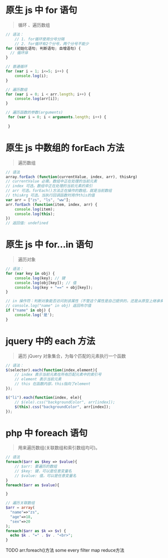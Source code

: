# 原生 js 中 for 语句

> 循环  、遍历数组

```javascript
// 语法：
	// 1. for循环使用分号分隔
	// 2. for循环有2个分号，两个分号不能少
for (初始化语句; 判断语句; 自增语句) {
  // 循环体
}

// 普通循环
for (var i = 1; i<=5; i++) {
    console.log(i);
}

// 遍历数组
for (var i = 0; i < arr.length; i++) {
    console.log(arr[i]);
}

// 遍历函数的参数(arguments)
 for (var i = 0; i < arguments.length; i++) {
	
 }
```



# 原生 js 中数组的 forEach 方法

> 遍历数组

```javascript
// 语法
array.forEach (function(currentValue, index, arr), thisArg)
// currentValue 必需。数组中正在处理的当前元素
// index 可选。数组中正在处理的当前元素的索引
// arr 可选。forEach()方法正在操作的数组，就是当前数组
// thisArg 可选。当执行回调函数时用作this的值
var arr = ["zs", "ls", "ww"];
arr.forEach (function(item, index, arr) {
    console.log(item);
    console.log(this);
})
// 返回值: undefined
```



# 原生 js 中 for...in 语句

> 遍历对象

```js
// 语法：
for (var key in obj) {
    console.log(key); // 键
    console.log(obj[key]); // 值
    console.log(key + "==" + obj[key]);
}

// in 操作符：判断对象能否访问到该属性（不管这个属性是自己提供的，还是从原型上继承来的），如果可以访问到， 都会返回 true
// console.log("name" in obj) 返回布尔值
if ("name" in obj) {
    console.log('是');
}
```



# jquery 中的 each 方法

> 遍历 jQuery 对象集合，为每个匹配的元素执行一个函数



```javascript
// 语法：
$(selector).each(function(index,element){
    // index 表示当前元素在所有匹配元素中的索引号
    // element 表示当前元素
    // this 在函数内部，this指向了element
});

$("li").each(function(index, ele){
    // $(ele).css("backgroundColor", arr[index]);
    $(this).css("backgroundColor", arr[index]);
});
```



# php 中 foreach 语句

> 用来遍历数组(关联数组和索引数组均可)。

```php
// 语法
foreach($arr as $key => $value){
    // $arr: 要遍历的数组
    // $key: 键，可以是任意变量名
	// $value: 值，可以是任意变量名
}
foreach($arr as $value){

}
```

```php
// 遍历关联数组
$arr = array(
  "name"=>"zs",
  "age"=>18,
  "sex"=>20
);
foreach($arr as $k => $v) {
  echo $k . "=" . $v . "<br>";
}
```


TODO
arr.foreach()方法 some every filter map reduce方法



